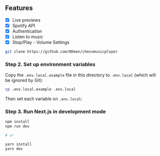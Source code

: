
## Features

-   [x] Live previews
-   [x] Spotify API
-   [x] Authentication
-   [x] Listen to music
-   [x] Stop/Play - Volume Settings

```bash
git clone https://github.com/0Deen/chessmusicplayer
```



### Step 2. Set up environment variables

Copy the `.env.local.example` file in this directory to `.env.local` (which will be ignored by Git):

```bash
cp .env.local.example .env.local
```

Then set each variable on `.env.local`:

### Step 3. Run Next.js in development mode

```bash
npm install
npm run dev

# or

yarn install
yarn dev
```

